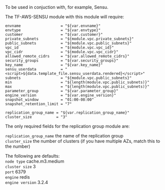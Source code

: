 To be used in conjuction with, for example, Sensu. 

The TF-AWS-SENSU module with this module will require: 

```
envname                  = "${var.envname}"
envtype                  = "${var.envtype}"
customer                 = "${var.customer}"
private_subnets          = "${module.vpc.private_subnets}"
public_subnets           = "${module.vpc.public_subnets}"
vpc_id                   = "${module.vpc.vpc_id}"
vpc_cidr                 = "${module.vpc.vpc_cidr}"
allowed_remote_cidrs     = "${var.allowed_remote_cidrs}"
security_groups          = "${var.security_groups}"
key_name                 = "${var.key_name}"
sensu_userdata           = "<script>${data.template_file.sensu_userdata.rendered}</script>"
subnets                  = "${module.vpc.public_subnets}"
min                      = "${length(module.vpc.public_subnets)}"
max                      = "${length(module.vpc.public_subnets)}"
parameter_group          = "${var.parameter_group}"
engine_version           = "${var.engine_version}"
snapshot_window          = "01:00-08:00"
snapshot_retention_limit = "7"

replication_group_name = "${var.replication_group_name}"
cluster_size           = "3" 
```

The only required fields for the replication group module are:

`replication_group_name` the name of the replication group <br/>
`cluster_size` the number of clusters (if you have multiple AZs, match this to the number)

The following are defaults: <br/>
`node type` cache.m3.medium <br/>
`cluster size` 3 <br/>
`port` 6379 <br/>
`engine` redis <br/>
`engine version` 3.2.4 <br/>

